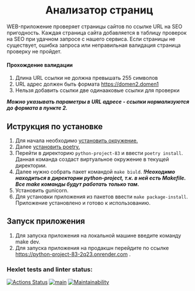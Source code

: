 <div align="center">
  <h1>Анализатор страниц</h1>
</div>

WEB-приложение проверяет страницы сайтов по ссылке URL на SEO пригодность. Каждая страница сайта добавляется в таблицу проверок на SEO при удачном запросе с нашего сервиса.
Если страницы не существует, ошибка запроса или неправильная валидация страница проверку не пройдет.


#### Прохождение валидации

1. Длина URL ссылки не должна превышать 255 символов
2. URL адрес должен быть формата https://domen2.domen1
3. Нельзя добавить ссылки две одинааковые ссылки для проверки

***Можно указывать параметры в URL адресе - ссылки нормализуются до формата в пункте 2.***


## Иструкция по установке

1. Для начала необходимо [установить окружение.](https://ru.hexlet.io/courses/python-setup-environment/lessons/venv/theory_unit)
2. Далее [установить poetry.](https://python-poetry.org/docs/#installing-with-pipx)
3. Перейти в директорию `python-project-83` и ввести `poetry install`. Данная команда создаст виртуальное окружение в текущей директории.
4. Далее нужно собрать пакет командой `make biuld`. ***!Неоходимо находиться в директории python-project, т.к. в ней есть Makefile. Все make команды будут работать только там.***
6. Установить gunicorn.
7. Для установки приложения из пакетов ввести `make package-install`. Приложение установлено и готово к использованию.


## Запуск приложения

1. Для запуска приложения на локальной машине введите команду make dev.
2. Для запуска приложения на продакшн перейдите по ссылке https://python-project-83-2q23.onrender.com .


### Hexlet tests and linter status:
[![Actions Status](https://github.com/nic11371/python-project-83/actions/workflows/hexlet-check.yml/badge.svg)](https://github.com/nic11371/python-project-83/actions)
[![main](https://github.com/nic11371/python-project-83/actions/workflows/main.yml/badge.svg)](https://github.com/nic11371/python-project-83/actions/workflows/main.yml)
[![Maintainability](https://api.codeclimate.com/v1/badges/561f99c96f7cea662dd4/maintainability)](https://codeclimate.com/github/nic11371/python-project-83/maintainability)
